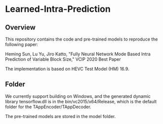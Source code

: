 # Learned-Intra-Prediction

## Overview

This repository contains the code and pre-trained models to reproduce the following paper:

Heming Sun, Lu Yu, Jiro Katto, "Fully Neural Network Mode Based Intra Prediction of Variable Block Size," VCIP 2020 Best Paper

The implementation is based on HEVC Test Model (HM) 16.9.

## Folder

We currently support building on Windows, and the generated dynamic library tensorflow.dll is in the bin/vc2015/x64/Release, which is the default folder for the TAppEncoder/TAppDecoder.

The pre-trained models are stored in the model folder.
